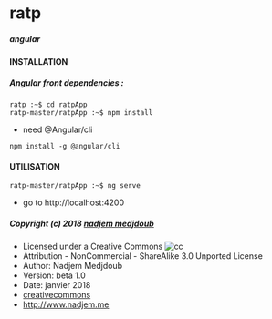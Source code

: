 # ratp

##### angular
#### INSTALLATION

##### Angular front dependencies :
```shell
ratp :~$ cd ratpApp
ratp-master/ratpApp :~$ npm install
```
*   need @Angular/cli 
```shell
npm install -g @angular/cli
```

#### UTILISATION

```shell
ratp-master/ratpApp :~$ ng serve
```
* go to http://localhost:4200


##### Copyright (c) 2018 [nadjem medjdoub](nadjem.me)

* Licensed under a Creative Commons ![cc](https://camo.githubusercontent.com/cc898278e77203243a0b63be665d38fa75dcf04a/687474703a2f2f692e6372656174697665636f6d6d6f6e732e6f72672f6c2f62792d6e632d73612f332e302f38387833312e706e67)
* Attribution - NonCommercial - ShareAlike 3.0 Unported License
* Author: Nadjem Medjdoub
* Version: beta 1.0
* Date: janvier 2018
* [creativecommons](http://creativecommons.org/licenses/by-nc-sa/3.0/)
* http://www.nadjem.me
